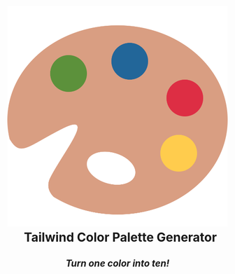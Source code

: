 # <div align="center">  ![Palette](palette.svg) &nbsp; Tailwind Color Palette Generator
</div>

## <div align="center">_Turn one color into ten!_</div>

